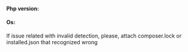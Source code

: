 #### Php version:
#### Os:

If issue related with invalid detection, please, attach composer.lock or installed.json that recognized wrong
